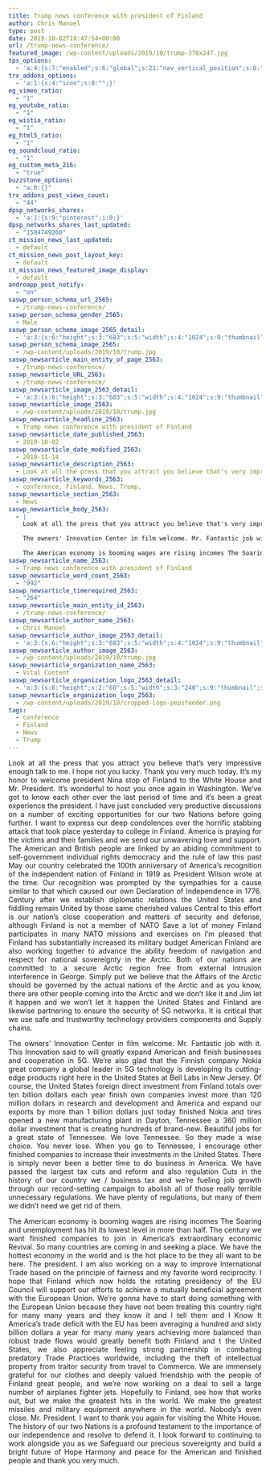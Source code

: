 ```yaml
---
title: Trump news conference with president of Finland
author: Chris Manoel
type: post
date: 2019-10-02T18:47:54+00:00
url: /trump-news-conference/
featured_image: /wp-content/uploads/2019/10/trump-370x247.jpg
tps_options:
  - 'a:4:{s:7:"enabled";s:6:"global";s:21:"nav_vertical_position";s:6:"bottom";s:23:"nav_hide_on_first_slide";b:0;s:23:"slide_loading_mechanism";s:4:"ajax";}'
trx_addons_options:
  - 'a:1:{s:4:"icon";s:0:"";}'
eg_vimeo_ratio:
  - "1"
eg_youtube_ratio:
  - "1"
eg_wistia_ratio:
  - "1"
eg_html5_ratio:
  - "1"
eg_soundcloud_ratio:
  - "1"
eg_custom_meta_216:
  - "true"
buzzstone_options:
  - "a:0:{}"
trx_addons_post_views_count:
  - "44"
dpsp_networks_shares:
  - 'a:1:{s:9:"pinterest";i:0;}'
dpsp_networks_shares_last_updated:
  - "1584749260"
ct_mission_news_last_updated:
  - default
ct_mission_news_post_layout_key:
  - default
ct_mission_news_featured_image_display:
  - default
androapp_post_notify:
  - "on"
saswp_person_schema_url_2565:
  - /trump-news-conference/
saswp_person_schema_gender_2565:
  - Male
saswp_person_schema_image_2565_detail:
  - 'a:3:{s:6:"height";s:3:"683";s:5:"width";s:4:"1024";s:9:"thumbnail";s:64:"/wp-content/uploads/2019/10/trump.jpg";}'
saswp_person_schema_image_2565:
  - /wp-content/uploads/2019/10/trump.jpg
saswp_newsarticle_main_entity_of_page_2563:
  - /trump-news-conference/
saswp_newsarticle_URL_2563:
  - /trump-news-conference/
saswp_newsarticle_image_2563_detail:
  - 'a:3:{s:6:"height";s:3:"683";s:5:"width";s:4:"1024";s:9:"thumbnail";s:64:"/wp-content/uploads/2019/10/trump.jpg";}'
saswp_newsarticle_image_2563:
  - /wp-content/uploads/2019/10/trump.jpg
saswp_newsarticle_headline_2563:
  - Trump news conference with president of Finland
saswp_newsarticle_date_published_2563:
  - 2019-10-02
saswp_newsarticle_date_modified_2563:
  - 2019-11-14
saswp_newsarticle_description_2563:
  - Look at all the press that you attract you believe that’s very impressive enough talk to me. I hope not you lucky. Thank you very much today. It’s my honor to welcome president Nina stop of Finland to the White House and Mr. President. It’s wonderful to host you once again in Washington. We’ve got…
saswp_newsarticle_keywords_2563:
  - conference, Finland, News, Trump,
saswp_newsarticle_section_2563:
  - News
saswp_newsarticle_body_2563:
  - |
    Look at all the press that you attract you believe that's very impressive enough talk to me. I hope not you lucky. Thank you very much today. It's my honor to welcome president Nina stop of Finland to the White House and Mr. President. It's wonderful to host you once again in Washington. We've got to know each other over the last period of time and it's been a great experience the president. I have just concluded very productive discussions on a number of exciting opportunities for our two Nations before going further. I want to express our deep condolences over the horrific stabbing attack that took place yesterday to college in Finland. America is praying for the victims and their families and we send our unwavering love and support. The American and British people are linked by an abiding commitment to self-government individual rights democracy and the rule of law this past May our country celebrated the 100th anniversary of America's recognition of the independent nation of Finland in 1919 as President Wilson wrote at the time. Our recognition was prompted by the sympathies for a cause similar to that which caused our own Declaration of Independence in 1776. Century after we establish diplomatic relations the United States and fiddling remain United by those same cherished values Central to this effort is our nation's close cooperation and matters of security and defense, although Finland is not a member of NATO Save a lot of money Finland participates in many NATO missions and exercises on I'm pleased that Finland has substantially increased its military budget American Finland are also working together to advance the ability freedom of navigation and respect for national sovereignty in the Arctic. Both of our nations are committed to a secure Arctic region free from external intrusion interference in George. Simply put we believe that the Affairs of the Arctic should be governed by the actual nations of the Arctic and as you know, there are other people coming into the Arctic and we don't like it and Jim let it happen and we won't let it happen the United States and Finland are likewise partnering to ensure the security of 5G networks. It is critical that we use safe and trustworthy technology providers components and Supply chains. 

    The owners' Innovation Center in film welcome. Mr. Fantastic job with it. This Innovation said to will greatly expand American and finish businesses and cooperation in 5G. We're also glad that the Finnish company Nokia great company a global leader in 5G technology is developing its cutting-edge products right here in the United States at Bell Labs in New Jersey. Of course, the United States foreign direct investment from Finland totals over ten billion dollars each year finish own companies invest more than 120 million dollars in research and development and America and expand our exports by more than 1 billion dollars just today finished Nokia and tires opened a new manufacturing plant in Dayton, Tennessee a 360 million dollar investment that is creating hundreds of brand-new. Beautiful jobs for a great state of Tennessee. We love Tennessee. So they made a wise choice. You never lose. When you go to Tennessee, I encourage other finished companies to increase their investments in the United States. There is simply never been a better time to do business in America. We have passed the largest tax cuts and reform and also regulation Cuts in the history of our country we / business tax and we're fueling job growth through our record-setting campaign to abolish all of those really terrible unnecessary regulations. We have plenty of regulations, but many of them we didn't need we get rid of them. 

    The American economy is booming wages are rising incomes The Soaring and unemployment has hit its lowest level in more than half. The century we want finished companies to join in America's extraordinary economic Revival. So many countries are coming in and seeking a place. We have the hottest economy in the world and is the hot place to be they all want to be here. The president. I am also working on a way to improve International Trade based on the principle of fairness and my favorite word reciprocity. I hope that Finland which now holds the rotating presidency of the EU Council will support our efforts to achieve a mutually beneficial agreement with the European Union. We're gonna have to start doing something with the European Union because they have not been treating this country right for many many years and they know it and I tell them and I Know It America's trade deficit with the EU has been averaging a hundred and sixty billion dollars a year for many many years achieving more balanced than robust trade flows would greatly benefit both Finland and t the United States, we also appreciate feeling strong partnership in combating predatory Trade Practices worldwide, including the theft of intellectual property from traitor security from travel to Commerce. We are immensely grateful for our clothes and deeply valued friendship with the people of Finland great people, and we're now working on a deal to sell a large number of airplanes fighter jets. Hopefully to Finland, see how that works out, but we make the greatest hits in the world. We make the greatest missiles and military equipment anywhere in the world. Nobody's even close. Mr. President. I want to thank you again for visiting the White House. The history of our two Nations is a profound testament to the importance of our independence and resolve to defend it. I look forward to continuing to work alongside you as we Safeguard our precious sovereignty and build a bright future of Hope Harmony and peace for the American and finished people and thank you very much.
saswp_newsarticle_name_2563:
  - Trump news conference with president of Finland
saswp_newsarticle_word_count_2563:
  - "992"
saswp_newsarticle_timerequired_2563:
  - "264"
saswp_newsarticle_main_entity_id_2563:
  - /trump-news-conference/
saswp_newsarticle_author_name_2563:
  - Chris Manoel
saswp_newsarticle_author_image_2563_detail:
  - 'a:3:{s:6:"height";s:3:"683";s:5:"width";s:4:"1024";s:9:"thumbnail";s:64:"/wp-content/uploads/2019/10/trump.jpg";}'
saswp_newsarticle_author_image_2563:
  - /wp-content/uploads/2019/10/trump.jpg
saswp_newsarticle_organization_name_2563:
  - Vital Content
saswp_newsarticle_organization_logo_2563_detail:
  - 'a:3:{s:6:"height";s:2:"60";s:5:"width";s:3:"240";s:9:"thumbnail";s:82:"/wp-content/uploads/2019/10/cropped-logo-pepsfeeder.png";}'
saswp_newsarticle_organization_logo_2563:
  - /wp-content/uploads/2019/10/cropped-logo-pepsfeeder.png
tags:
  - conference
  - Finland
  - News
  - Trump
---
```


<p style="text-align: justify;">
  <span style="font-weight: 400;">Look at all the press that you attract you believe that&#8217;s very impressive enough talk to me. I hope not you lucky. Thank you very much today. It&#8217;s my honor to welcome president Nina stop of Finland to the White House and Mr. President. It&#8217;s wonderful to host you once again in Washington. We&#8217;ve got to know each other over the last period of time and it&#8217;s been a great experience the president. I have just concluded very productive discussions on a number of exciting opportunities for our two Nations before going further. I want to express our deep condolences over the horrific stabbing attack that took place yesterday to college in Finland. America is praying for the victims and their families and we send our unwavering love and support. The American and British people are linked by an abiding commitment to self-government individual rights democracy and the rule of law this past May our country celebrated the 100th anniversary of America&#8217;s recognition of the independent nation of Finland in 1919 as President Wilson wrote at the time. Our recognition was prompted by the sympathies for a cause similar to that which caused our own Declaration of Independence in 1776. Century after we establish diplomatic relations the United States and fiddling remain United by those same cherished values Central to this effort is our nation&#8217;s close cooperation and matters of security and defense, although Finland is not a member of NATO Save a lot of money Finland participates in many NATO missions and exercises on I&#8217;m pleased that Finland has substantially increased its military budget American Finland are also working together to advance the ability freedom of navigation and respect for national sovereignty in the Arctic. Both of our nations are committed to a secure Arctic region free from external intrusion interference in George. Simply put we believe that the Affairs of the Arctic should be governed by the actual nations of the Arctic and as you know, there are other people coming into the Arctic and we don&#8217;t like it and Jim let it happen and we won&#8217;t let it happen the United States and Finland are likewise partnering to ensure the security of 5G networks. It is critical that we use safe and trustworthy technology providers components and Supply chains. </span>
</p>

<p style="text-align: justify;">
  <span style="font-weight: 400;">The owners&#8217; Innovation Center in film welcome. Mr. Fantastic job with it. This Innovation said to will greatly expand American and finish businesses and cooperation in 5G. We&#8217;re also glad that the Finnish company Nokia great company a global leader in 5G technology is developing its cutting-edge products right here in the United States at Bell Labs in New Jersey. Of course, the United States foreign direct investment from Finland totals over ten billion dollars each year finish own companies invest more than 120 million dollars in research and development and America and expand our exports by more than 1 billion dollars just today finished Nokia and tires opened a new manufacturing plant in Dayton, Tennessee a 360 million dollar investment that is creating hundreds of brand-new. Beautiful jobs for a great state of Tennessee. We love Tennessee. So they made a wise choice. You never lose. When you go to Tennessee, I encourage other finished companies to increase their investments in the United States. There is simply never been a better time to do business in America. We have passed the largest tax cuts and reform and also regulation Cuts in the history of our country we / business tax and we&#8217;re fueling job growth through our record-setting campaign to abolish all of those really terrible unnecessary regulations. We have plenty of regulations, but many of them we didn&#8217;t need we get rid of them. </span>
</p>

<p style="text-align: justify;">
  <span style="font-weight: 400;">The American economy is booming wages are rising incomes The Soaring and unemployment has hit its lowest level in more than half. The century we want finished companies to join in America&#8217;s extraordinary economic Revival. So many countries are coming in and seeking a place. We have the hottest economy in the world and is the hot place to be they all want to be here. The president. I am also working on a way to improve International Trade based on the principle of fairness and my favorite word reciprocity. I hope that Finland which now holds the rotating presidency of the EU Council will support our efforts to achieve a mutually beneficial agreement with the European Union. We&#8217;re gonna have to start doing something with the European Union because they have not been treating this country right for many many years and they know it and I tell them and I Know It America&#8217;s trade deficit with the EU has been averaging a hundred and sixty billion dollars a year for many many years achieving more balanced than robust trade flows would greatly benefit both Finland and t</span><span style="font-weight: 400;"> the United States, we also appreciate feeling strong partnership in combating predatory Trade Practices worldwide, including the theft of intellectual property from traitor security from travel to Commerce. We are immensely grateful for our clothes and deeply valued friendship with the people of Finland great people, and we&#8217;re now working on a deal to sell a large number of airplanes fighter jets. Hopefully to Finland, see how that works out, but we make the greatest hits in the world. We make the greatest missiles and military equipment anywhere in the world. Nobody&#8217;s even close. Mr. President. I want to thank you again for visiting the White House. The history of our two Nations is a profound testament to the importance of our independence and resolve to defend it. I look forward to continuing to work alongside you as we Safeguard our precious sovereignty and build a bright future of Hope Harmony and peace for the American and finished people and thank you very much.</span><ins class="adsbygoogle" style="display: block; text-align: center;" data-ad-layout="in-article" data-ad-format="fluid" data-ad-client="ca-pub-6974233120371446" data-ad-slot="7074284510"></ins>
</p>
